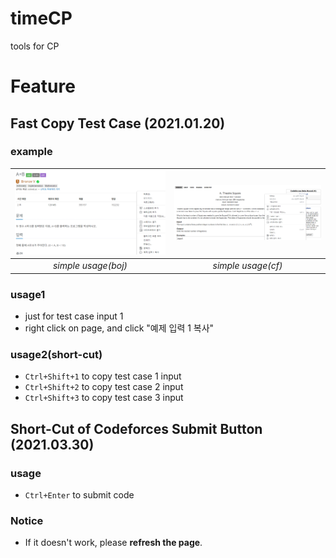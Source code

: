 # timeCP
tools for CP

# Feature
## Fast Copy Test Case (2021.01.20)
### example
![copy boj test case 1 example](images/copy_tc1_boj.png)|![copy cf test case 1 example](images/copy_tc1_cf.png)
:--:|:--:
*simple usage(boj)*|*simple usage(cf)*
### usage1
- just for test case input 1
- right click on page, and click "예제 입력 1 복사"
### usage2(short-cut)
- `Ctrl+Shift+1` to copy test case 1 input 
- `Ctrl+Shift+2` to copy test case 2 input 
- `Ctrl+Shift+3` to copy test case 3 input
## Short-Cut of Codeforces Submit Button (2021.03.30)
### usage
- `Ctrl+Enter` to submit code
### Notice
- If it doesn't work, please **refresh the page**.
